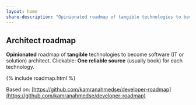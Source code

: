 ```yaml
---
layout: home
share-description: "Opinionated roadmap of tangible technologies to become software (IT, solution) architect. Clickable boxes: One reliable source (usually book) for each technology."
---
```


## Architect roadmap

**Opinionated** roadmap of **tangible** technologies to become software (IT or solution) architect. Clickable: **One reliable source** (usually book) for each technology.

{% include roadmap.html %}

Based on: [https://github.com/kamranahmedse/developer-roadmap](https://github.com/kamranahmedse/developer-roadmap)



